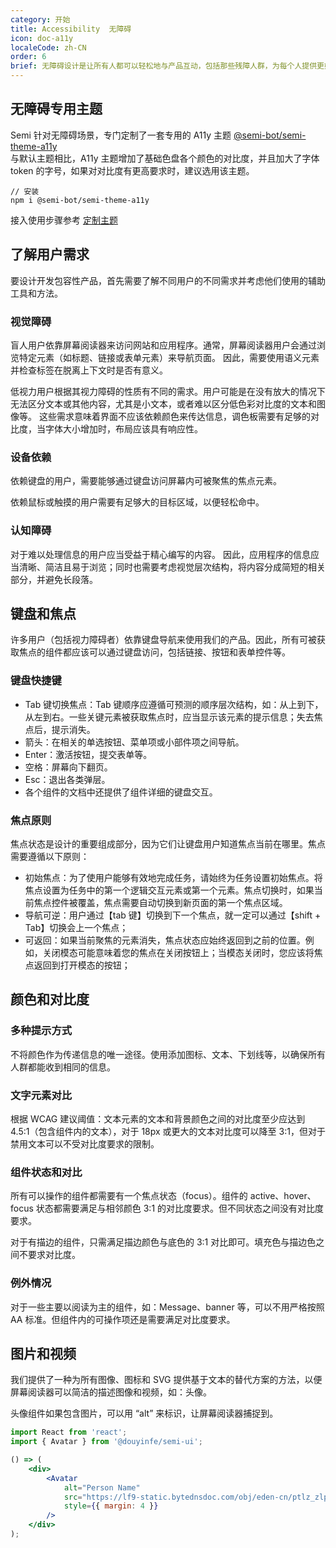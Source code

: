 ```yaml
---
category: 开始
title: Accessibility  无障碍
icon: doc-a11y
localeCode: zh-CN
order: 6
brief: 无障碍设计是让所有人都可以轻松地与产品互动，包括那些残障人群，为每个人提供更好的体验。Semi 设计系统旨在消除障碍并创造适合所有人的包容性产品体验。
---
```


## 无障碍专用主题
Semi 针对无障碍场景，专门定制了一套专用的 A11y 主题 [@semi-bot/semi-theme-a11y](https://semi.design/dsm_store/theme?dsmID=2243)  
与默认主题相比，A11y 主题增加了基础色盘各个颜色的对比度，并且加大了字体 token 的字号，如果对对比度有更高要求时，建议选用该主题。  

```
// 安装
npm i @semi-bot/semi-theme-a11y
```

接入使用步骤参考 [定制主题](https://semi.design/zh-CN/start/customize-theme#%E6%8E%A5%E5%85%A5%E4%B8%BB%E9%A2%98)
## 了解用户需求

要设计开发包容性产品，首先需要了解不同用户的不同需求并考虑他们使用的辅助工具和方法。

### 视觉障碍

盲人用户依靠屏幕阅读器来访问网站和应用程序。通常，屏幕阅读器用户会通过浏览特定元素（如标题、链接或表单元素）来导航页面。
因此，需要使用语义元素并检查标签在脱离上下文时是否有意义。

低视力用户根据其视力障碍的性质有不同的需求。用户可能是在没有放大的情况下无法区分文本或其他内容，尤其是小文本，或者难以区分低色彩对比度的文本和图像等。
这些需求意味着界面不应该依赖颜色来传达信息，调色板需要有足够的对比度，当字体大小增加时，布局应该具有响应性。

### 设备依赖

依赖键盘的用户，需要能够通过键盘访问屏幕内可被聚焦的焦点元素。

依赖鼠标或触摸的用户需要有足够大的目标区域，以便轻松命中。

### 认知障碍

对于难以处理信息的用户应当受益于精心编写的内容。
因此，应用程序的信息应当清晰、简洁且易于浏览；同时也需要考虑视觉层次结构，将内容分成简短的相关部分，并避免长段落。

## 键盘和焦点

许多用户（包括视力障碍者）依靠键盘导航来使用我们的产品。因此，所有可被获取焦点的组件都应该可以通过键盘访问，包括链接、按钮和表单控件等。

### 键盘快捷键

- Tab 键切换焦点：Tab 键顺序应遵循可预测的顺序层次结构，如：从上到下，从左到右。一些关键元素被获取焦点时，应当显示该元素的提示信息；失去焦点后，提示消失。
- 箭头：在相关的单选按钮、菜单项或小部件项之间导航。
- Enter：激活按钮，提交表单等。
- 空格：屏幕向下翻页。
- Esc：退出各类弹层。
- 各个组件的文档中还提供了组件详细的键盘交互。

### 焦点原则

焦点状态是设计的重要组成部分，因为它们让键盘用户知道焦点当前在哪里。焦点需要遵循以下原则：

- 初始焦点：为了使用户能够有效地完成任务，请始终为任务设置初始焦点。将焦点设置为任务中的第一个逻辑交互元素或第一个元素。焦点切换时，如果当前焦点控件被覆盖，焦点需要自动切换到新页面的第一个焦点区域。
- 导航可逆：用户通过【tab 键】切换到下一个焦点，就一定可以通过【shift + Tab】切换会上一个焦点；
- 可返回：如果当前聚焦的元素消失，焦点状态应始终返回到之前的位置。例如，关闭模态可能意味着您的焦点在关闭按钮上；当模态关闭时，您应该将焦点返回到打开模态的按钮；

## 颜色和对比度

### 多种提示方式

不将颜色作为传递信息的唯一途径。使用添加图标、文本、下划线等，以确保所有人群都能收到相同的信息。

<ImageBox alt="多种提示做和不要做示例" url='https://lf3-static.bytednsdoc.com/obj/eden-cn/ptlz_zlp/ljhwZthlaukjlkulzlp/a11y-do-and-donot.png' darkUrl="https://lf3-static.bytednsdoc.com/obj/eden-cn/ptlz_zlp/ljhwZthlaukjlkulzlp/a11y-do-and-donot-dark.png" />

### 文字元素对比

根据 WCAG 建议阈值：文本元素的文本和背景颜色之间的对比度至少应达到 4.5:1（包含组件内的文本），对于 18px 或更大的文本对比度可以降至 3:1，但对于禁用文本可以不受对比度要求的限制。

<ImageBox alt="文字元素对比示例" url="https://lf3-static.bytednsdoc.com/obj/eden-cn/ptlz_zlp/ljhwZthlaukjlkulzlp/a11y-color-contrast.png" darkUrl="https://lf3-static.bytednsdoc.com/obj/eden-cn/ptlz_zlp/ljhwZthlaukjlkulzlp/a11y-color-contrast-dark.png" />

### 组件状态和对比

所有可以操作的组件都需要有一个焦点状态（focus）。组件的 active、hover、focus 状态都需要满足与相邻颜色 3:1 的对比度要求。但不同状态之间没有对比度要求。

对于有描边的组件，只需满足描边颜色与底色的 3:1 对比即可。填充色与描边色之间不要求对比度。

<ImageBox alt="组件状态和对比示例" url="https://lf3-static.bytednsdoc.com/obj/eden-cn/ptlz_zlp/ljhwZthlaukjlkulzlp/a11y-component-state-contrast.png" darkUrl="https://lf3-static.bytednsdoc.com/obj/eden-cn/ptlz_zlp/ljhwZthlaukjlkulzlp/a11y-component-state-contrast-dark.png" />


### 例外情况

对于一些主要以阅读为主的组件，如：Message、banner 等，可以不用严格按照 AA 标准。但组件内的可操作项还是需要满足对比度要求。

<ImageBox alt="例外情况示例" url="https://lf3-static.bytednsdoc.com/obj/eden-cn/ptlz_zlp/ljhwZthlaukjlkulzlp/a11y-color-contrast-special.png" darkUrl="https://lf3-static.bytednsdoc.com/obj/eden-cn/ptlz_zlp/ljhwZthlaukjlkulzlp/a11y-color-contrast-special-dark.png" />

## 图片和视频

我们提供了一种为所有图像、图标和 SVG 提供基于文本的替代方案的方法，以便屏幕阅读器可以简洁的描述图像和视频，如：头像。

头像组件如果包含图片，可以用 “alt” 来标识，让屏幕阅读器捕捉到。

```jsx live=true
import React from 'react';
import { Avatar } from '@douyinfe/semi-ui';

() => (
    <div>
        <Avatar
            alt="Person Name"
            src="https://lf9-static.bytednsdoc.com/obj/eden-cn/ptlz_zlp/ljhwZthlaukjlkulzlp/a11y-img-alt-avatar.png"
            style={{ margin: 4 }}
        />
    </div>
);
```